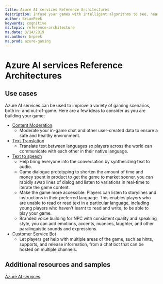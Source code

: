 ```yaml
---
title: Azure AI services Reference Architectures
description: Infuse your games with intelligent algorithms to see, hear, speak, understand and interpret your player needs through natural methods of communication
author: BrianPeek
keywords: cognitive
ms.topic: reference-architecture
ms.date: 3/14/2019
ms.author: brpeek
ms.prod: azure-gaming
---
```


# Azure AI services Reference Architectures

## Use cases

Azure AI services can be used to improve a variety of gaming scenarios, both in- and out-of-game. Here are a few ideas to consider as you are building your game:

* [Content Moderation](./cognitive-content-moderation.md)
  * Moderate your in-game chat and other user-created data to ensure a safe and healthy environment.
* [Text Translation](./cognitive-text-translation.md)
  * Translate text between languages so players across the world can communicate with each other in their native language.
* [Text to speech](./cognitive-text-to-speech.md)
  * Help bring everyone into the conversation by synthesizing text to audio.  
  * Game dialogue prototyping to shorten the amount of time and money spent in product to get the game to market sooner, you can rapidly swap lines of dialog and listen to variations in real-time to iterate the game content.
  * Make the game more accessible. Players can listen to storylines and instructions in their preferred language. This enables players who are unable to read or read text in a particular language, including young players who haven't learnt to read and write, to be able to play your game.
  * Branded voice building for NPC with consistent quality and speaking style, you can add emotions, accents, nuances, laughter, and other paralinguistic sounds and expressions.  
* [Customer Service Bot](./cognitive-css-bot.md)
  * Let players get help with multiple areas of the game, such as hints, supports, and release information, from a chat bot that can be hosted on multiple channels.

## Additional resources and samples

[Azure AI services](/azure/ai-services/)
